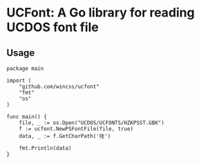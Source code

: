 # UCFont: A Go library for reading UCDOS font file

## Usage

    package main

    import (
	    "github.com/wincss/ucfont"
    	"fmt"
	    "os"
    )

    func main() {
	    file, _ := os.Open("UCDOS/UCFONTS/HZKPSST.GBK")
	    f := ucfont.NewPSFontFile(file, true)
	    data, _ := f.GetCharPath('哇')

    	fmt.Println(data)
    }
